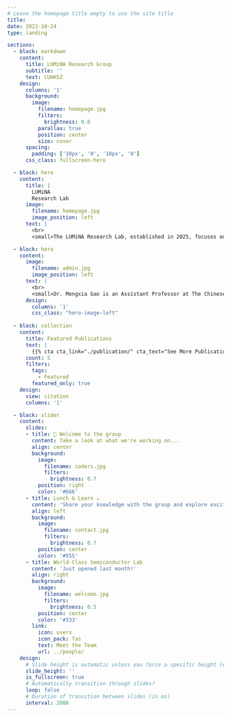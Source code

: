 ```yaml
---
# Leave the homepage title empty to use the site title
title:
date: 2022-10-24
type: landing

sections:
  - block: markdown
    content:
      title: LUMiNA Research Group
      subtitle: ''
      text: CUHKSZ
    design:
      columns: '1'
      background:
        image: 
          filename: homepage.jpg
          filters:
            brightness: 0.6
          parallax: true
          position: center
          size: cover
      spacing:
        padding: ['10px', '0', '10px', '0']
      css_class: fullscreen-hero

  - block: hero
    content:
      title: |
        LUMiNA
        Research Lab
      image:
        filename: homepage.jpg
        image_position: left
      text: |
        <br>
        <small>The LUMiNA Research Lab, established in 2025, focuses on advancing the understanding of mental disorders through the integration of machine learning, neuroimaging, and computational modeling. Our goal is to uncover the neural and behavioral mechanisms underlying psychopathology and to promote data-driven approaches in mental health research.</small>

  - block: hero
    content:
      image:
        filename: admin.jpg
        image_position: left
      text: |
        <br>
        <small>Dr. Mengxia Gao is an Assistant Professor at The Chinese University of Hong Kong, Shenzhen, with a joint appointment in the Division of Computational Social Science and Applied Psychology. Before joining CUHK Shenzhen, she worked as a Senior Research Fellow at Monash University.</small>
      design:
        columns: '1'
        css_class: "hero-image-left"
    
  - block: collection
    content:
      title: Featured Publications
      text: |
        {{% cta cta_link="./publication/" cta_text="See More Publications →" %}}
      count: 5
      filters:
        tags:
          - Featured
        featured_only: true
    design:
      view: citation
      columns: '1'

  - block: slider
    content:
      slides:
      - title: 👋 Welcome to the group
        content: Take a look at what we're working on...
        align: center
        background:
          image:
            filename: coders.jpg
            filters:
              brightness: 0.7
          position: right
          color: '#666'
      - title: Lunch & Learn ☕️
        content: 'Share your knowledge with the group and explore exciting new topics together!'
        align: left
        background:
          image:
            filename: contact.jpg
            filters:
              brightness: 0.7
          position: center
          color: '#555'
      - title: World-Class Semiconductor Lab
        content: 'Just opened last month!'
        align: right
        background:
          image:
            filename: welcome.jpg
            filters:
              brightness: 0.5
          position: center
          color: '#333'
        link:
          icon: users
          icon_pack: fas
          text: Meet the Team
          url: ../people/
    design:
      # Slide height is automatic unless you force a specific height (e.g. '400px')
      slide_height: ''
      is_fullscreen: true
      # Automatically transition through slides?
      loop: false
      # Duration of transition between slides (in ms)
      interval: 2000
---
```

